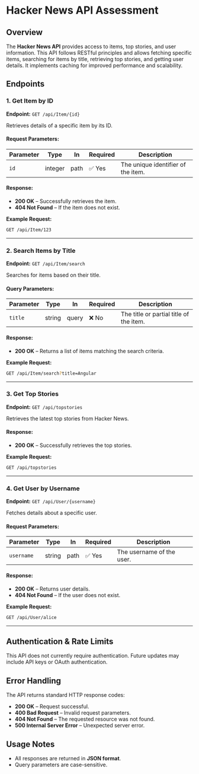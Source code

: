 # Hacker News API Assessment
## Overview
The **Hacker News API** provides access to items, top stories, and user information. This API follows RESTful principles and allows fetching specific items, searching for items by title, retrieving top stories, and getting user details. It implements caching for improved performance and scalability.

## Endpoints

### **1. Get Item by ID**
**Endpoint:** `GET /api/Item/{id}`

Retrieves details of a specific item by its ID.

#### **Request Parameters:**
| Parameter | Type    | In   | Required | Description |
|-----------|--------|------|----------|-------------|
| `id`      | integer | path | ✅ Yes    | The unique identifier of the item. |

#### **Response:**
- **200 OK** – Successfully retrieves the item.
- **404 Not Found** – If the item does not exist.

**Example Request:**
```sh
GET /api/Item/123
```

---
### **2. Search Items by Title**
**Endpoint:** `GET /api/Item/search`

Searches for items based on their title.

#### **Query Parameters:**
| Parameter | Type   | In    | Required | Description |
|-----------|--------|------|----------|-------------|
| `title`   | string | query | ❌ No     | The title or partial title of the item. |

#### **Response:**
- **200 OK** – Returns a list of items matching the search criteria.

**Example Request:**
```sh
GET /api/Item/search?title=Angular
```

---
### **3. Get Top Stories**
**Endpoint:** `GET /api/topstories`

Retrieves the latest top stories from Hacker News.

#### **Response:**
- **200 OK** – Successfully retrieves the top stories.

**Example Request:**
```sh
GET /api/topstories
```

---
### **4. Get User by Username**
**Endpoint:** `GET /api/User/{username}`

Fetches details about a specific user.

#### **Request Parameters:**
| Parameter   | Type   | In   | Required | Description |
|-------------|--------|------|----------|-------------|
| `username`  | string | path | ✅ Yes    | The username of the user. |

#### **Response:**
- **200 OK** – Returns user details.
- **404 Not Found** – If the user does not exist.

**Example Request:**
```sh
GET /api/User/alice
```

---
## **Authentication & Rate Limits**
This API does not currently require authentication. Future updates may include API keys or OAuth authentication.

## **Error Handling**
The API returns standard HTTP response codes:
- **200 OK** – Request successful.
- **400 Bad Request** – Invalid request parameters.
- **404 Not Found** – The requested resource was not found.
- **500 Internal Server Error** – Unexpected server error.

## **Usage Notes**
- All responses are returned in **JSON format**.
- Query parameters are case-sensitive.
